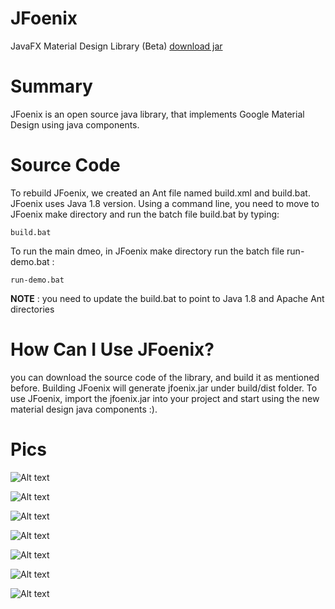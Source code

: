 # JFoenix
JavaFX Material Design Library (Beta) [download jar](http://www.jfoenix.com/download/jfoenix.jar)

# Summary
JFoenix is an open source java library, that implements Google Material Design using java components.

# Source Code
To rebuild JFoenix, we created an Ant file named build.xml and build.bat. JFoenix uses Java 1.8 version. Using a command line, you need to move to JFoenix make directory
and run the batch file build.bat by typing:

    build.bat

To run the main dmeo, in JFoenix make directory run the batch file run-demo.bat :

    run-demo.bat

**NOTE** : you need to update the build.bat to point to Java 1.8 and Apache Ant directories 
 
# How Can I Use JFoenix?
 you can download the source code of the library, and build it as mentioned before. Building JFoenix will generate jfoenix.jar under build/dist folder. To use JFoenix, import the jfoenix.jar into your project and start using the new material design java components :).
 
# Pics

![Alt text](http://jfoenix.com/gif/button.gif "Button Demo")

![Alt text](http://jfoenix.com/gif/checkbox.gif "Check Box Demo")

![Alt text](http://jfoenix.com/gif/dialog.gif "Dialog Demo")

![Alt text](http://jfoenix.com/gif/listview.gif "List View Demo")

![Alt text](http://jfoenix.com/gif/nodes-list.gif "Nodes List Demo")

![Alt text](http://jfoenix.com/gif/slider.gif "Slider Demo")

![Alt text](http://jfoenix.com/gif/spinner.gif "Spinner Demo")

 
 